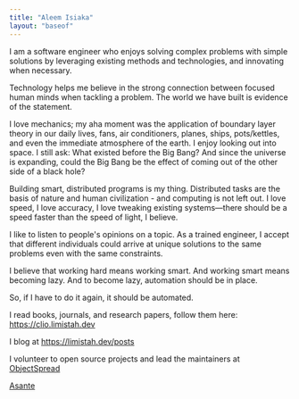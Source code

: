 ```yaml
---
title: "Aleem Isiaka"
layout: "baseof"
---
```




I am a software engineer who enjoys solving complex problems with simple solutions by leveraging existing methods and technologies, and innovating when necessary. 

Technology helps me believe in the strong connection between focused human minds when tackling a problem. The world we have built is evidence of the statement.

I love mechanics; my aha moment was the application of boundary layer theory in our daily lives, fans, air conditioners, planes, ships, pots/kettles, and even the immediate atmosphere of the earth. I enjoy looking out into space. I still ask: What existed before the Big Bang? And since the universe is expanding, could the Big Bang be the effect of coming out of the other side of a black hole?

Building smart, distributed programs is my thing. Distributed tasks are the basis of nature and human civilization - and computing is not left out. I love speed, I love accuracy, I love tweaking existing systems—there should be a speed faster than the speed of light, I believe.

I like to listen to people's opinions on a topic. As a trained engineer, I accept that different individuals could arrive at unique solutions to the same problems even with the same constraints.

I believe that working hard means working smart. And working smart means becoming lazy. And to become lazy, automation should be in place. 

So, if I have to do it again, it should be automated.

I read books, journals, and research papers, follow them here: https://clio.limistah.dev

I blog at https://limistah.dev/posts

I volunteer to open source projects and lead the maintainers at [ObjectSpread](https://github.com/objectspread)

[Asante](https://translate.google.com/?sl=sw&tl=en&text=asante&op=translate)
